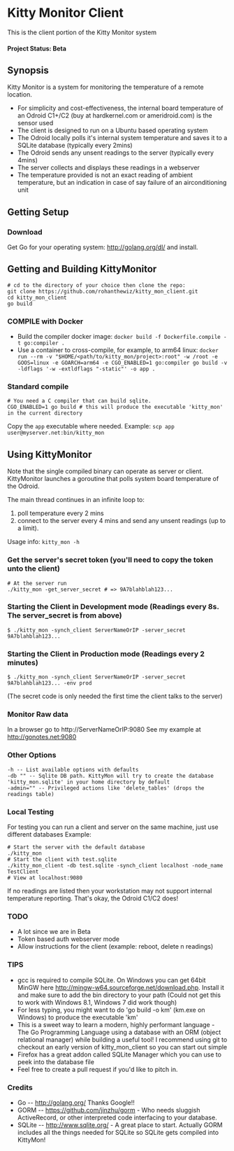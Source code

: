 # Kitty Monitor Client
This is the client portion of the Kitty Monitor system

#### Project Status: Beta

## Synopsis
Kitty Monitor is a system for monitoring the temperature of a remote location.
* For simplicity and cost-effectiveness, the internal board temperature of an Odroid C1+/C2 (buy at hardkernel.com or ameridroid.com) is the sensor used
* The client is designed to run on a Ubuntu based operating system
* The Odroid locally polls it's internal system temperature and saves it to a SQLite database (typically every 2mins)
* The Odroid sends any unsent readings to the server (typically every 4mins)
* The server collects and displays these readings in a webserver
* The temperature provided is not an exact reading of ambient temperature, but an indication in case of say failure of an airconditioning unit

## Getting Setup

### Download
Get Go for your operating system: http://golang.org/dl/ and install.

## Getting and Building KittyMonitor
```
# cd to the directory of your choice then clone the repo:
git clone https://github.com/rohanthewiz/kitty_mon_client.git
cd kitty_mon_client
go build
```

### COMPILE with Docker
- Build the compiler docker image: `docker build -f Dockerfile.compile -t go:compiler .`
- Use a container to cross-compile, for example, to arm64 linux:
 `docker run --rm -v "$HOME/<path/to/kitty_mon/project>:root" -w /root -e GOOS=linux -e GOARCH=arm64 -e CGO_ENABLED=1 go:compiler go build -v -ldflags '-w -extldflags "-static"' -o app .`

### Standard compile
```
# You need a C compiler that can build sqlite.
CGO_ENABLED=1 go build # this will produce the executable 'kitty_mon' in the current directory
```

Copy the `app` executable where needed. Example: `scp app user@myserver.net:bin/kitty_mon`

## Using KittyMonitor
Note that the single compiled binary can operate as server or client.
KittyMonitor launches a goroutine that polls system board temperature of the Odroid.

The main thread continues in an infinite loop to:
 1. poll temperature every 2 mins
 2. connect to the server every 4 mins and send any unsent readings (up to a limit).
 
Usage info: `kitty_mon -h` 

### Get the server's secret token (you'll need to copy the token unto the client)

```
# At the server run
./kitty_mon -get_server_secret # => 9A7blahblah123...
```

### Starting the Client in Development mode (Readings every 8s. The server_secret is from above)

```
$ ./kitty_mon -synch_client ServerNameOrIP -server_secret 9A7blahblah123...
```

### Starting the Client in Production mode (Readings every 2 minutes)

```
$ ./kitty_mon -synch_client ServerNameOrIP -server_secret 9A7blahblah123... -env prod
```
(The secret code is only needed the first time the client talks to the server)

### Monitor Raw data
In a browser go to http://ServerNameOrIP:9080
See my example at http://gonotes.net:9080

### Other Options
    
    -h -- List available options with defaults
    -db "" -- Sqlite DB path. KittyMon will try to create the database 'kitty_mon.sqlite' in your home directory by default
    -admin="" -- Privileged actions like 'delete_tables' (drops the readings table)

### Local Testing
For testing you can run a client and server on the same machine, just use different databases
Example:

```
# Start the server with the default database
./kitty_mon
# Start the client with test.sqlite
./kitty_mon_client -db test.sqlite -synch_client localhost -node_name TestClient
# View at localhost:9080
```
If no readings are listed then your workstation may not support internal temperature reporting.
That's okay, the Odroid C1/C2 does!

### TODO
- A lot since we are in Beta
- Token based auth webserver mode
- Allow instructions for the client (example: reboot, delete n readings)

### TIPS
- gcc is required to compile SQLite. On Windows you can get 64bit MinGW here http://mingw-w64.sourceforge.net/download.php. Install it and make sure to add the bin directory to your path
  (Could not get this to work with Windows 8.1, Windows 7 did work though)
- For less typing, you might want to do 'go build -o km' (km.exe on Windows) to produce the executable 'km'
- This is a sweet way to learn a modern, highly performant language - The Go Programming Language using a database with an ORM (object relational manager) while building a useful tool!
I recommend using git to checkout an early version of kitty_mon_client so you can start out simple
- Firefox has a great addon called SQLite Manager which you can use to peek into the database file
- Feel free to create a pull request if you'd like to pitch in.

### Credits
- Go -- http://golang.org/  Thanks Google!!
- GORM -- https://github.com/jinzhu/gorm  - Who needs sluggish ActiveRecord, or other interpreted code interfacing to your database.
- SQLite -- http://www.sqlite.org/ - A great place to start. Actually GORM includes all the things needed for SQLite so SQLite gets compiled into KittyMon!
